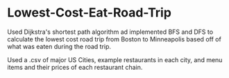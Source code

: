 # Lowest-Cost-Eat-Road-Trip
Used Dijkstra's shortest path algorithm ad implemented BFS and DFS to calculate the lowest cost road 
trip from Boston to Minneapolis based off of what was eaten during the road trip.

Used a .csv of major US Cities, example restaurants in each city, and menu items and their prices
of each restaurant chain.
